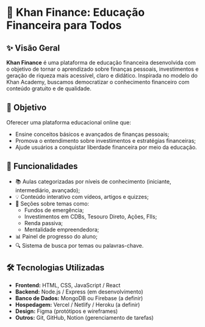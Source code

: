 # 🏦 Khan Finance: Educação Financeira para Todos

## ✨ Visão Geral

**Khan Finance** é uma plataforma de educação financeira desenvolvida com o objetivo de tornar o aprendizado sobre finanças pessoais, investimentos e geração de riqueza mais acessível, claro e didático. Inspirada no modelo do Khan Academy, buscamos democratizar o conhecimento financeiro com conteúdo gratuito e de qualidade.

## 🎯 Objetivo

Oferecer uma plataforma educacional online que:

- Ensine conceitos básicos e avançados de finanças pessoais;
- Promova o entendimento sobre investimentos e estratégias financeiras;
- Ajude usuários a conquistar liberdade financeira por meio da educação.

## 🧠 Funcionalidades

- 📚 Aulas categorizadas por níveis de conhecimento (iniciante, intermediário, avançado);
- 💡 Conteúdo interativo com vídeos, artigos e quizzes;
- 🧾 Seções sobre temas como:
  - Fundos de emergência;
  - Investimentos em CDBs, Tesouro Direto, Ações, FIIs;
  - Renda passiva;
  - Mentalidade empreendedora;
- 📊 Painel de progresso do aluno;
- 🔍 Sistema de busca por temas ou palavras-chave.

## 🛠️ Tecnologias Utilizadas

- **Frontend:** HTML, CSS, JavaScript / React  
- **Backend:** Node.js / Express (em desenvolvimento)  
- **Banco de Dados:** MongoDB ou Firebase (a definir)  
- **Hospedagem:** Vercel / Netlify / Heroku (a definir)  
- **Design:** Figma (protótipos e wireframes)  
- **Outros:** Git, GitHub, Notion (gerenciamento de tarefas)  
